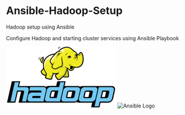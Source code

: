 # Ansible-Hadoop-Setup
Hadoop setup using Ansible

Configure Hadoop and starting cluster services using Ansible Playbook

![Hadoop Logo](https://github.com/Rits333/Ansible-Hadoop-Setup/blob/master/images/download%20(1).png)
![Ansible Logo](https://github.com/Rits333/Ansible-Hadoop-Setup/blob/master/images/Ansible_logo.png)
